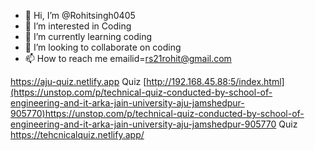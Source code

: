 - 👋 Hi, I’m @Rohitsingh0405
- 👀 I’m interested in Coding
- 🌱 I’m currently learning coding
- 💞️ I’m looking to collaborate on coding
- 📫 How to reach me emailid=rs21rohit@gmail.com

<!---
Rohitsingh0405/Rohitsingh0405 is a ✨ special ✨ repository because its `README.md` (this file) appears on your GitHub profile.
You can click the Preview link to take a look at your changes.
--->
https://aju-quiz.netlify.app
Quiz
[http://192.168.45.88:5/index.html](https://unstop.com/p/technical-quiz-conducted-by-school-of-engineering-and-it-arka-jain-university-aju-jamshedpur-905770)https://unstop.com/p/technical-quiz-conducted-by-school-of-engineering-and-it-arka-jain-university-aju-jamshedpur-905770
Quiz https://tehcnicalquiz.netlify.app/
